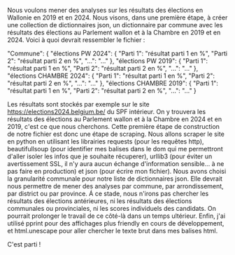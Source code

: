 Nous voulons mener des analyses sur les résultats des élections en Wallonie en 2019 et en 2024. 
Nous visons, dans une première étape, à créer une collection de dictionnaires json,
un dictionnaire par commune avec les résultats des élections au Parlement wallon
et à la Chambre en 2019 et en 2024. Voici à quoi devrait ressembler le fichier :

"Commune": {
    "élections PW 2024": {
        "Parti 1": "résultat parti 1 en %",
        "Parti 2": "résultat parti 2 en %",
        "...": "..."
    },
    "élections PW 2019": {
        "Parti 1": "résultat parti 1 en %",
        "Parti 2": "résultat parti 2 en %",
        "...": "..."
    },
    "élections CHAMBRE 2024": {
        "Parti 1": "résultat parti 1 en %",
        "Parti 2": "résultat parti 2 en %",
        "...": "..."
    },
    "élections CHAMBRE 2019": {
        "Parti 1": "résultat parti 1 en %",
        "Parti 2": "résultat parti 2 en %",
        "...": "..."
    }

Les résultats sont stockés par exemple sur le site https://elections2024.belgium.be/ du SPF intérieur. 
On y trouvera les résultats des élections au Parlement wallon et à la Chambre en 2024 et en 2019, 
c'est ce que nous cherchons. 
Cette première étape de construction de notre fichier est donc une étape de scraping. 
Nous allons scraper le site en python en utilisant les librairies requests (pour les requêtes http),
beautifullsoup (pour identifier mes balises dans le dom qui me permettront d'aller isoler les infos que
je souhaite récuperer), urllib3 (pour éviter un avertissement SSL, il n'y aura aucun échange d'information sensible...
à ne pas faire en production) et json (pour écrire mon fichier). 
Nous avons choisi la granularité communale pour notre liste de dictionnaires json. 
Elle devrait nous permettre de mener des analyses par commune, par arrondissement, par district ou par province. 
Á ce stade, nous n'irons pas chercher les résultats des élections antérieures, ni les résultats des
élections communales ou provinciales, ni les scores individuels des candidats. On pourrait prolonger le travail 
de ce côté-là dans un temps ultérieur. 
Enfin, j'ai utilisé pprint pour des affichages plus friendly en cours de développement, et html.unescape 
pour aller chercher le texte brut dans mes balises html.

C'est parti ! 
